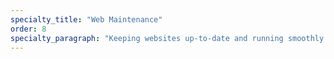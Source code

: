 ```yaml
---
specialty_title: "Web Maintenance"
order: 8
specialty_paragraph: "Keeping websites up-to-date and running smoothly."
---
```

